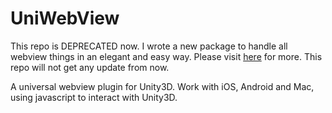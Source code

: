 UniWebView
==========

This repo is DEPRECATED now. I wrote a new package to handle all webview things in an elegant and easy way. Please visit [here](http://uniwebview.onevcat.com) for more. This repo will not get any update from now.

A universal webview plugin for Unity3D. Work with iOS, Android and Mac, using javascript to interact with Unity3D.
